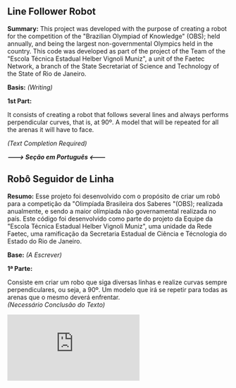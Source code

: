 

## Line Follower Robot

**Summary:**
This project was developed with the purpose of creating a robot for the competition of the "Brazilian Olympiad of Knowledge" (OBS); held annually, and being the largest non-governmental Olympics held in the country. This code was developed as part of the project of the Team of the "Escola Técnica Estadual Helber Vignoli Muniz", a unit of the Faetec Network, a branch of the State Secretariat of Science and Technology of the State of Rio de Janeiro.

**Basis:**
*(Writing)*

**1st Part:**

It consists of creating a robot that follows several lines and always performs perpendicular curves, that is, at 90º. A model that will be repeated for all the arenas it will have to face.

*(Text Completion Required)*



***---> Seção em Português <---***

## Robô Seguidor de Linha

**Resumo:**
Esse projeto foi desenvolvido com o propósito de criar um robô para a competição da "Olimpíada Brasileira dos Saberes "(OBS); realizada anualmente, e sendo a maior olímpiada não governamental realizada no país. Este código foi desenvolvido como parte do projeto da Equipe da "Escola Técnica Estadual Helber Vignoli Muniz", uma unidade da Rede Faetec, uma ramificação da Secretaria Estadual de Ciência e Técnologia do Estado do Rio de Janeiro.

**Base:**
*(A  Escrever)*

**1ª Parte:**

Consiste em criar um robo que siga diversas linhas e realize curvas sempre perpendiculares, ou seja, a 90º. Um modelo que irá se repetir para todas as arenas que o mesmo deverá enfrentar.  
*(Necessário Conclusão do Texto)*

![Faetec-Banner](https://fv9-6.failiem.lv/thumb_show.php?i=yw6u4nvtj&view)